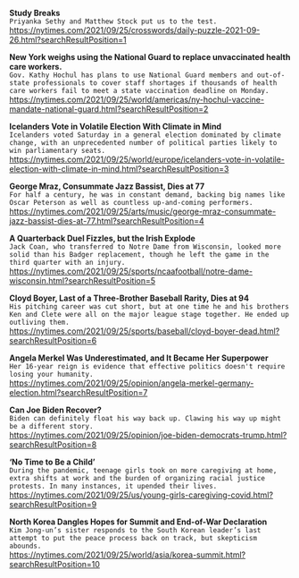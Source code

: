 **Study Breaks**\
`Priyanka Sethy and Matthew Stock put us to the test.`\
https://nytimes.com/2021/09/25/crosswords/daily-puzzle-2021-09-26.html?searchResultPosition=1

**New York weighs using the National Guard to replace unvaccinated health care workers.**\
`Gov. Kathy Hochul has plans to use National Guard members and out-of-state professionals to cover staff shortages if thousands of health care workers fail to meet a state vaccination deadline on Monday.`\
https://nytimes.com/2021/09/25/world/americas/ny-hochul-vaccine-mandate-national-guard.html?searchResultPosition=2

**Icelanders Vote in Volatile Election With Climate in Mind**\
`Icelanders voted Saturday in a general election dominated by climate change, with an unprecedented number of political parties likely to win parliamentary seats.`\
https://nytimes.com/2021/09/25/world/europe/icelanders-vote-in-volatile-election-with-climate-in-mind.html?searchResultPosition=3

**George Mraz, Consummate Jazz Bassist, Dies at 77**\
`For half a century, he was in constant demand, backing big names like Oscar Peterson as well as countless up-and-coming performers.`\
https://nytimes.com/2021/09/25/arts/music/george-mraz-consummate-jazz-bassist-dies-at-77.html?searchResultPosition=4

**A Quarterback Duel Fizzles, but the Irish Explode**\
`Jack Coan, who transferred to Notre Dame from Wisconsin, looked more solid than his Badger replacement, though he left the game in the third quarter with an injury.`\
https://nytimes.com/2021/09/25/sports/ncaafootball/notre-dame-wisconsin.html?searchResultPosition=5

**Cloyd Boyer, Last of a Three-Brother Baseball Rarity, Dies at 94**\
`His pitching career was cut short, but at one time he and his brothers Ken and Clete were all on the major league stage together. He ended up outliving them.`\
https://nytimes.com/2021/09/25/sports/baseball/cloyd-boyer-dead.html?searchResultPosition=6

**Angela Merkel Was Underestimated, and It Became Her Superpower**\
`Her 16-year reign is evidence that effective politics doesn't require losing your humanity.`\
https://nytimes.com/2021/09/25/opinion/angela-merkel-germany-election.html?searchResultPosition=7

**Can Joe Biden Recover?**\
`Biden can definitely float his way back up. Clawing his way up might be a different story. `\
https://nytimes.com/2021/09/25/opinion/joe-biden-democrats-trump.html?searchResultPosition=8

**‘No Time to Be a Child’**\
`During the pandemic, teenage girls took on more caregiving at home, extra shifts at work and the burden of organizing racial justice protests. In many instances, it upended their lives.`\
https://nytimes.com/2021/09/25/us/young-girls-caregiving-covid.html?searchResultPosition=9

**North Korea Dangles Hopes for Summit and End-of-War Declaration**\
`Kim Jong-un’s sister responds to the South Korean leader’s last attempt to put the peace process back on track, but skepticism abounds.`\
https://nytimes.com/2021/09/25/world/asia/korea-summit.html?searchResultPosition=10

